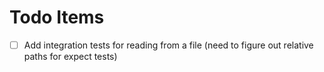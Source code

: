 # Todo Items
- [ ] Add integration tests for reading from a file (need to figure out relative paths for expect tests)

